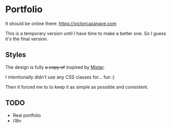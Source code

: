 # Portfolio

It should be online there: https://victorcazanave.com

This is a temporary version until I have time to make a better one. So I guess it's the final version.

## Styles

The design is fully ~~a copy of~~ inspired by [Mister](http://mister.studio/).

I intentionally didn't use any CSS classes for... fun :)

Then it forced me to to keep it as simple as possible and consistent.

## TODO

* Real portfolio
* i18n
